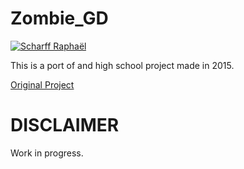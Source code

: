 # Zombie_GD

[![Scharff Raphaël](https://img.shields.io/badge/Scharff-Raphaël-2980b9.svg)](https://github.com/Raphi-Sch)

This is a port of and high school project made in 2015.

[Original Project](https://github.com/Raphi-Sch/Zombie)

# DISCLAIMER

Work in progress.
